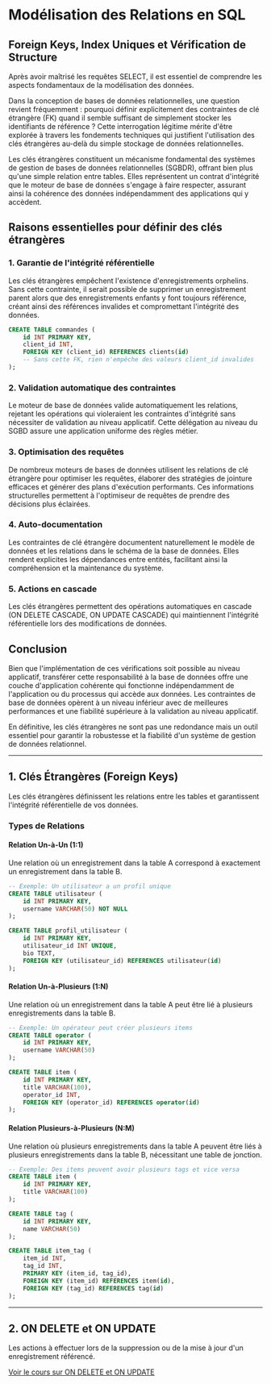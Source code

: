# Modélisation des Relations en SQL

## Foreign Keys, Index Uniques et Vérification de Structure

Après avoir maîtrisé les requêtes SELECT, il est essentiel de comprendre les aspects fondamentaux de la modélisation des données.

Dans la conception de bases de données relationnelles, une question revient fréquemment : pourquoi définir explicitement des contraintes de clé étrangère (FK) quand il semble suffisant de simplement stocker les identifiants de référence ? Cette interrogation légitime mérite d'être explorée à travers les fondements techniques qui justifient l'utilisation des clés étrangères au-delà du simple stockage de données relationnelles.

Les clés étrangères constituent un mécanisme fondamental des systèmes de gestion de bases de données relationnelles (SGBDR), offrant bien plus qu'une simple relation entre tables. Elles représentent un contrat d'intégrité que le moteur de base de données s'engage à faire respecter, assurant ainsi la cohérence des données indépendamment des applications qui y accèdent.

## Raisons essentielles pour définir des clés étrangères

### 1. Garantie de l'intégrité référentielle

Les clés étrangères empêchent l'existence d'enregistrements orphelins. Sans cette contrainte, il serait possible de supprimer un enregistrement parent alors que des enregistrements enfants y font toujours référence, créant ainsi des références invalides et compromettant l'intégrité des données.

```sql
CREATE TABLE commandes (
    id INT PRIMARY KEY,
    client_id INT,
    FOREIGN KEY (client_id) REFERENCES clients(id)
    -- Sans cette FK, rien n'empêche des valeurs client_id invalides
);
```

### 2. Validation automatique des contraintes

Le moteur de base de données valide automatiquement les relations, rejetant les opérations qui violeraient les contraintes d'intégrité sans nécessiter de validation au niveau applicatif. Cette délégation au niveau du SGBD assure une application uniforme des règles métier.

### 3. Optimisation des requêtes

De nombreux moteurs de bases de données utilisent les relations de clé étrangère pour optimiser les requêtes, élaborer des stratégies de jointure efficaces et générer des plans d'exécution performants. Ces informations structurelles permettent à l'optimiseur de requêtes de prendre des décisions plus éclairées.

### 4. Auto-documentation

Les contraintes de clé étrangère documentent naturellement le modèle de données et les relations dans le schéma de la base de données. Elles rendent explicites les dépendances entre entités, facilitant ainsi la compréhension et la maintenance du système.

### 5. Actions en cascade

Les clés étrangères permettent des opérations automatiques en cascade (ON DELETE CASCADE, ON UPDATE CASCADE) qui maintiennent l'intégrité référentielle lors des modifications de données.

## Conclusion

Bien que l'implémentation de ces vérifications soit possible au niveau applicatif, transférer cette responsabilité à la base de données offre une couche d'application cohérente qui fonctionne indépendamment de l'application ou du processus qui accède aux données. Les contraintes de base de données opèrent à un niveau inférieur avec de meilleures performances et une fiabilité supérieure à la validation au niveau applicatif.

En définitive, les clés étrangères ne sont pas une redondance mais un outil essentiel pour garantir la robustesse et la fiabilité d'un système de gestion de données relationnel.



---

## 1. Clés Étrangères (Foreign Keys)

Les clés étrangères définissent les relations entre les tables et garantissent l'intégrité référentielle de vos données.

### Types de Relations

#### Relation Un-à-Un (1:1)
Une relation où un enregistrement dans la table A correspond à exactement un enregistrement dans la table B.

```sql
-- Exemple: Un utilisateur a un profil unique
CREATE TABLE utilisateur (
    id INT PRIMARY KEY,
    username VARCHAR(50) NOT NULL
);

CREATE TABLE profil_utilisateur (
    id INT PRIMARY KEY,
    utilisateur_id INT UNIQUE,
    bio TEXT,
    FOREIGN KEY (utilisateur_id) REFERENCES utilisateur(id)
);
```

#### Relation Un-à-Plusieurs (1:N)
Une relation où un enregistrement dans la table A peut être lié à plusieurs enregistrements dans la table B.

```sql
-- Exemple: Un opérateur peut créer plusieurs items
CREATE TABLE operator (
    id INT PRIMARY KEY,
    username VARCHAR(50)
);

CREATE TABLE item (
    id INT PRIMARY KEY,
    title VARCHAR(100),
    operator_id INT,
    FOREIGN KEY (operator_id) REFERENCES operator(id)
);
```

#### Relation Plusieurs-à-Plusieurs (N:M)
Une relation où plusieurs enregistrements dans la table A peuvent être liés à plusieurs enregistrements dans la table B, nécessitant une table de jonction.

```sql
-- Exemple: Des items peuvent avoir plusieurs tags et vice versa
CREATE TABLE item (
    id INT PRIMARY KEY,
    title VARCHAR(100)
);

CREATE TABLE tag (
    id INT PRIMARY KEY,
    name VARCHAR(50)
);

CREATE TABLE item_tag (
    item_id INT,
    tag_id INT,
    PRIMARY KEY (item_id, tag_id),
    FOREIGN KEY (item_id) REFERENCES item(id),
    FOREIGN KEY (tag_id) REFERENCES tag(id)
);
```

---
## 2. ON DELETE et ON UPDATE
Les actions à effectuer lors de la suppression ou de la mise à jour d'un enregistrement référencé.

[Voir le cours sur ON DELETE et ON UPDATE](more/FK_ON_DELETE_UPDATE.md)

